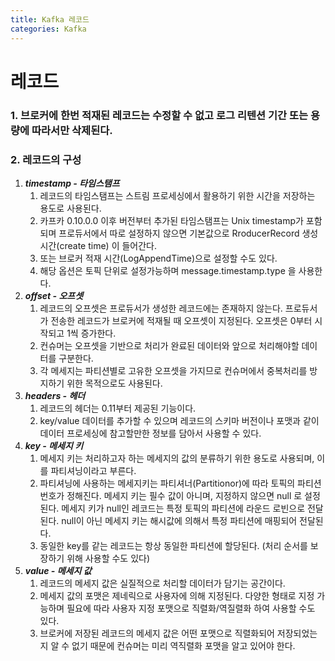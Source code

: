 ```yaml
---
title: Kafka 레코드
categories: Kafka
---
```


# 레코드

### 1. 브로커에 한번 적재된 레코드는 수정할 수 없고 로그 리텐션 기간 또는 용량에 따라서만 삭제된다.
### 2. 레코드의 구성
1. ***timestamp - 타임스탬프***
    1. 레코드의 타임스탬프는 스트림 프로세싱에서 활용하기 위한 시간을 저장하는 용도로 사용된다.
    2. 카프카 0.10.0.0 이후 버전부터 추가된 타임스탬프는 Unix timestamp가 포함되며 프로듀서에서 따로 설정하지 않으면 기본값으로 RroducerRecord 생성 시간(create time) 이 들어간다.
    3. 또는 브로커 적재 시간(LogAppendTime)으로 설정할 수도 있다.
    4. 해당 옵션은 토픽 단위로 설정가능하며 message.timestamp.type 을 사용한다.
2. ***offset - 오프셋***
    1. 레코드의 오프셋은 프로듀서가 생성한 레코드에는 존재하지 않는다. 
    프로듀서가 전송한 레코드가 브로커에 적재될 때 오프셋이 지정된다.
    오프셋은 0부터 시작되고 1씩 증가한다.
    2. 컨슈머는 오프셋을 기반으로 처리가 완료된 데이터와 앞으로 처리해야할 데이터를 구분한다.
    3. 각 메세지는 파티션별로 고유한 오프셋을 가지므로 컨슈머에서 중복처리를 방지하기 위한 목적으로도 사용된다.
3. ***headers - 헤더***
    1. 레코드의 헤더는 0.11부터 제공된 기능이다.
    2. key/value 데이터를 추가할 수 있으며 레코드의 스키마 버전이나 포맷과 같이 데이터 프로세싱에 참고할만한 정보를 담아서 사용할 수 있다.
4. ***key - 메세지 키***
    1. 메세지 키는 처리하고자 하는 메세지의 값의 분류하기 위한 용도로 사용되며, 이를 파티셔닝이라고 부른다.
    2. 파티셔닝에 사용하는 메세지키는 파티셔너(Partitionor)에 따라 토픽의 파티션 번호가 정해진다. 메세지 키는 필수 값이 아니며, 지정하지 않으면 null 로 설정된다. 메세지 키가 null인 레코드는 특정 토픽의 파티션에 라운드 로빈으로 전달된다. null이 아닌 메세지 키는 해시값에 의해서 특정 파티션에 매핑되어 전달된다.
    3. 동일한 key를 같는 레코드는 항상 동일한 파티션에 할당된다. (처리 순서를 보장하기 위해 사용할 수도 있다)
5. ***value - 메세지 값***
    1. 레코드의 메세지 값은 실질적으로 처리할 데이터가 담기는 공간이다.
    2. 메세지 값의 포맷은 제네릭으로 사용자에 의해 지정된다. 다양한 형태로 지정 가능하며 필요에 따라 사용자 지정 포맷으로 직렬화/역질렬화 하여 사용할 수도 있다.
    3. 브로커에 저장된 레코드의 메세지 값은 어떤 포맷으로 직렬화되어 저장되었는지 알 수 없기 때문에 컨슈머는 미리 역직렬화 포맷을 알고 있어야 한다.